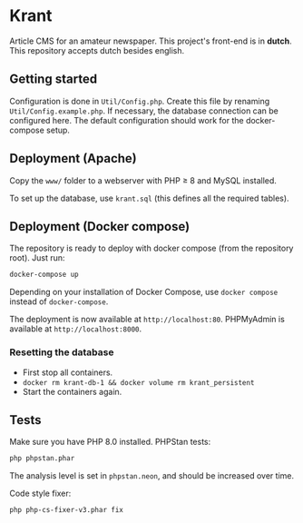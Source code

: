 # Krant
Article CMS for an amateur newspaper.
This project's front-end is in **dutch**. This repository accepts dutch besides english.

## Getting started

Configuration is done in `Util/Config.php`. Create this file by renaming `Util/Config.example.php`. If
necessary, the database connection can be configured here. The default configuration should work for the docker-compose
setup.

## Deployment (Apache)
Copy the `www/` folder to a webserver with PHP ≥ 8 and MySQL installed.

To set up the database, use `krant.sql` (this defines all the required tables).

## Deployment (Docker compose)
The repository is ready to deploy with docker compose (from the repository root). Just run:

```bash
docker-compose up
```

Depending on your installation of Docker Compose, use `docker compose` instead of `docker-compose`.

The deployment is now available at `http://localhost:80`. PHPMyAdmin is available at `http://localhost:8000`.

### Resetting the database
 - First stop all containers.
 - `docker rm krant-db-1 && docker volume rm krant_persistent`
 - Start the containers again.

## Tests

Make sure you have PHP 8.0 installed. PHPStan tests:

```bash
php phpstan.phar
```

The analysis level is set in `phpstan.neon`, and should be increased over time.

Code style fixer:

```bash
php php-cs-fixer-v3.phar fix
```
